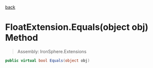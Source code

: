 ﻿

[back](/IronSphere.Extensions/types/FloatExtension)

# FloatExtension.Equals(object obj) Method

> Assembly: IronSphere.Extensions

```csharp
public virtual bool Equals(object obj)
```



 